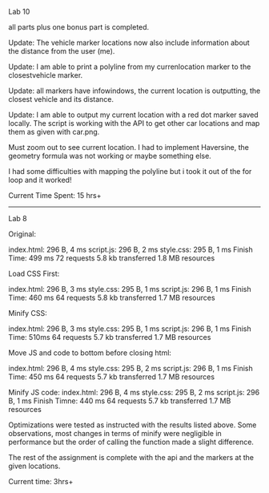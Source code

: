 Lab 10

all parts plus one bonus part is completed.

Update: The vehicle marker locations now also include information
about the distance from the user (me).

Update: I am able to print a polyline from my currenlocation
marker to the closestvehicle marker. 

Update: all markers have infowindows, the current location is outputting, the closest vehicle and its distance.

Update: I am able to output my current location with a red dot marker saved locally. The script is working with the API to get
other car locations and map them as given with car.png.

Must zoom out to see current location. I had to implement
Haversine, the geometry formula was not working or maybe 
something else.


I had some difficulties with mapping the polyline but i took it out
of the for loop and it worked!


Current Time Spent: 15 hrs+



---------------------------------------
Lab 8

Original: 

index.html: 296 B, 4 ms
script.js: 296 B, 2 ms
style.css: 295 B, 1 ms
Finish Time: 499 ms
72 requests
5.8 kb transferred
1.8 MB resources


Load CSS First:

index.html: 296 B, 3 ms
style.css: 295 B, 1 ms
script.js: 296 B, 1 ms
Finish Time: 460 ms
64 requests
5.8 kb transferred
1.7 MB resources

Minify CSS:

index.html: 296 B, 3 ms
style.css: 295 B, 1 ms
script.js: 296 B, 1 ms
Finish Time: 510ms
64 requests
5.7 kb transferred
1.7 MB resources

Move JS and code to bottom before closing html:

index.html: 296 B, 4 ms
style.css: 295 B, 2 ms
script.js: 296 B, 1 ms
Finish Time: 450 ms
64 requests
5.7 kb transferred
1.7 MB resources

Minify JS code:
index.html: 296 B, 4 ms
style.css: 295 B, 2 ms
script.js: 296 B, 1 ms
Finish Timne: 440 ms
64 requests
5.7 kb transferred
1.7 MB resources

Optimizations were tested as instructed with the results listed above. Some observations, most changes in terms of minify were negligible in performance but 
the order of calling the function made a slight difference.

The rest of the assignment is complete with the api and the
markers at the given locations. 


Current time: 3hrs+

